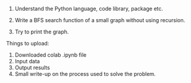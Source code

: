 1. Understand the Python language, code library, package etc.
2. Write a BFS search function of a small graph without using recursion. 

3. Try to print the graph.

Things to upload:

1. Downloaded colab .ipynb file
2. Input data
3. Output results 
4. Small write-up on the process used to solve the problem.
